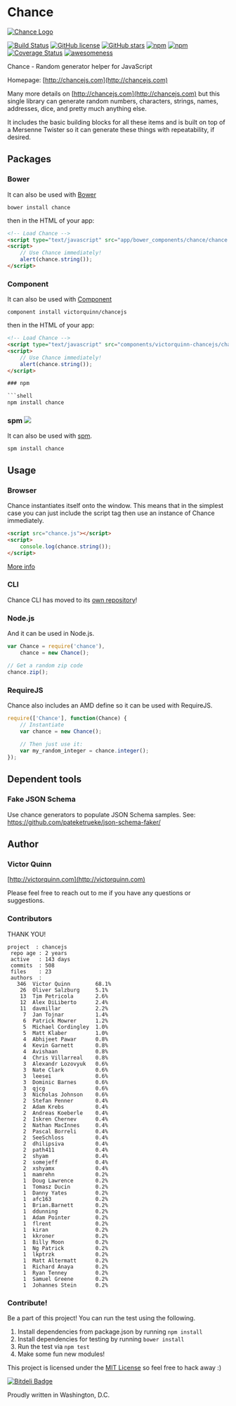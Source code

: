 # Chance

[![Chance Logo](http://chancejs.com/logo.png)](http://chancejs.com)

[![Build Status](https://travis-ci.org/victorquinn/chancejs.svg?branch=develop)](https://travis-ci.org/victorquinn/chancejs) [![GitHub license](https://img.shields.io/github/license/victorquinn/chancejs.svg)](https://github.com/victorquinn/chancejs) [![GitHub stars](https://img.shields.io/github/stars/victorquinn/chancejs.svg)](https://github.com/victorquinn/chancejs) [![npm](https://img.shields.io/npm/dm/chance.svg)](https://npmjs.com/package/chance) [![npm](https://img.shields.io/npm/v/chance.svg)](https://npmjs.com/package/chance) [![Coverage Status](https://coveralls.io/repos/victorquinn/chancejs/badge.svg?branch=develop)](https://coveralls.io/r/victorquinn/chancejs?branch=develop) [![awesomeness](https://img.shields.io/badge/awesomeness-maximum-red.svg)](https://github.com/victorquinn/chancejs)

Chance - Random generator helper for JavaScript

Homepage: [http://chancejs.com](http://chancejs.com)

Many more details on [http://chancejs.com](http://chancejs.com) but this single
library can generate random numbers, characters, strings, names, addresses,
dice, and pretty much anything else.

It includes the basic building blocks for all these items and is built on top
of a Mersenne Twister so it can generate these things with repeatability, if
desired.

## Packages

### Bower

It can also be used with [Bower](http://bower.io)

```
bower install chance
```

then in the HTML of your app:

```html
<!-- Load Chance -->
<script type="text/javascript" src="app/bower_components/chance/chance.min.js"></script>
<script>
    // Use Chance immediately!
    alert(chance.string());
</script>
```

### Component

It can also be used with [Component](http://component.io)

```
component install victorquinn/chancejs
```

then in the HTML of your app:

```html
<!-- Load Chance -->
<script type="text/javascript" src="components/victorquinn-chancejs/chance.js"></script>
<script>
    // Use Chance immediately!
    alert(chance.string());
</script>

### npm

```shell
npm install chance
```

### spm [![](http://spmjs.io/badge/chance)](http://spmjs.io/package/chance)

It can also be used with [spm](http://spmjs.io/package/chance).

```
spm install chance
```

## Usage

### Browser

Chance instantiates itself onto the window. This means that in the simplest case you can just include the script tag then use an instance of Chance immediately.

```html
<script src="chance.js"></script>
<script>
    console.log(chance.string());
</script>
```

[More info](http://chancejs.com#browser)

### CLI

Chance CLI has moved to its [own repository](https://github.com/victorquinn/chancejs-cli)!

### Node.js

And it can be used in Node.js.

```js
var Chance = require('chance'),
    chance = new Chance();

// Get a random zip code
chance.zip();
```

### RequireJS

Chance also includes an AMD define so it can be used with RequireJS.

```js
require(['Chance'], function(Chance) {
    // Instantiate
    var chance = new Chance();
       
    // Then just use it:
    var my_random_integer = chance.integer();
});
```

## Dependent tools

### Fake JSON Schema

Use chance generators to populate JSON Schema samples.
See: https://github.com/pateketrueke/json-schema-faker/

## Author
### Victor Quinn
[http://victorquinn.com](http://victorquinn.com)

Please feel free to reach out to me if you have any questions or suggestions.

### Contributors

THANK YOU!

```
project  : chancejs
 repo age : 2 years
 active   : 143 days
 commits  : 508
 files    : 23
 authors  :
   346	Victor Quinn        68.1%
    26	Oliver Salzburg     5.1%
    13	Tim Petricola       2.6%
    12	Alex DiLiberto      2.4%
    11	davmillar           2.2%
     7	Jan Tojnar          1.4%
     6	Patrick Mowrer      1.2%
     5	Michael Cordingley  1.0%
     5	Matt Klaber         1.0%
     4	Abhijeet Pawar      0.8%
     4	Kevin Garnett       0.8%
     4	Avishaan            0.8%
     4	Chris Villarreal    0.8%
     3	Alexandr Lozovyuk   0.6%
     3	Nate Clark          0.6%
     3	leesei              0.6%
     3	Dominic Barnes      0.6%
     3	qjcg                0.6%
     3	Nicholas Johnson    0.6%
     2	Stefan Penner       0.4%
     2	Adam Krebs          0.4%
     2	Andreas Koeberle    0.4%
     2	Iskren Chernev      0.4%
     2	Nathan MacInnes     0.4%
     2	Pascal Borreli      0.4%
     2	SeeSchloss          0.4%
     2	dhilipsiva          0.4%
     2	path411             0.4%
     2	shyam               0.4%
     2	somejeff            0.4%
     2	xshyamx             0.4%
     1	mamrehn             0.2%
     1	Doug Lawrence       0.2%
     1	Tomasz Ducin        0.2%
     1	Danny Yates         0.2%
     1	afc163              0.2%
     1	Brian.Barnett       0.2%
     1	ddunning            0.2%
     1	Adam Pointer        0.2%
     1	flrent              0.2%
     1	kiran               0.2%
     1	kkroner             0.2%
     1	Billy Moon          0.2%
     1	Ng Patrick          0.2%
     1	lkptrzk             0.2%
     1	Matt Altermatt      0.2%
     1	Richard Anaya       0.2%
     1	Ryan Tenney         0.2%
     1	Samuel Greene       0.2%
     1	Johannes Stein      0.2%
```

### Contribute! 

Be a part of this project! You can run the test using the following.

1. Install dependencies from package.json by running `npm install`
2. Install dependencies for testing by running `bower install`
3. Run the test via `npm test`
4. Make some fun new modules!

This project is licensed under the [MIT License](http://en.wikipedia.org/wiki/MIT_License) so feel free to hack away :)

[![Bitdeli Badge](https://d2weczhvl823v0.cloudfront.net/victorquinn/chancejs/trend.png)](https://bitdeli.com/free "Bitdeli Badge")

Proudly written in Washington, D.C.

